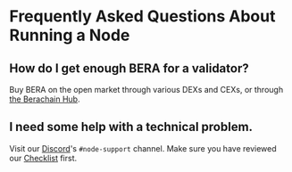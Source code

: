 # Frequently Asked Questions About Running a Node

## How do I get enough BERA for a validator? 

Buy BERA on the open market through various DEXs and CEXs, or through <a href="https://hub.berachain.com/">the Berachain Hub</a>.


## I need some help with a technical problem.

Visit our [Discord](https://discord.gg/berachain)'s `#node-support` channel.  Make sure you have reviewed our [Checklist](/nodes/production-checklist) first.


